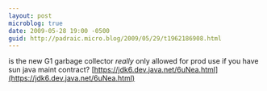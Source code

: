 ```yaml
---
layout: post
microblog: true
date: 2009-05-28 19:00 -0500
guid: http://padraic.micro.blog/2009/05/29/t1962186908.html
---
```

is the new G1 garbage collector _really_ only allowed for prod use if you have sun java maint contract? [https://jdk6.dev.java.net/6uNea.html](https://jdk6.dev.java.net/6uNea.html)
